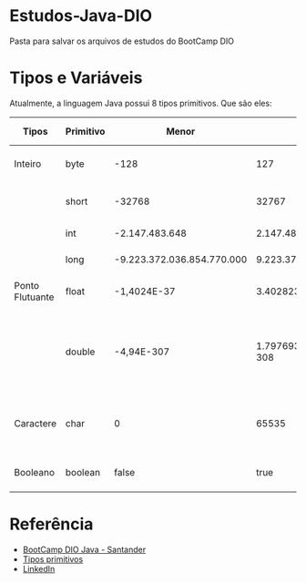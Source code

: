 # Estudos-Java-DIO
Pasta para salvar os arquivos de estudos do BootCamp DIO

# Tipos e Variáveis
Atualmente, a linguagem Java possui 8 tipos primitivos. Que são eles:
 
| Tipos | Primitivo | Menor | Maior | Valor Padrão | Tamanho | Exemplo |
| ------ | ------| --------| -------| --------| --------| ------| 
| Inteiro | byte | -128 | 127 | 0 | 8 bytes | byte ex1 = (byte)1; |
|         | short | -32768 | 32767 |0 | 16 bits | short ex2= (short)1; |
|  | int | -2.147.483.648| 2.147.483.647 | 0 | 32 bits| int ex3= 1;
| | long | -9.223.372.036.854.770.000| 9.223.372.036.854.770.000| 0 | 64 bits| long ex4= 1l;|
| Ponto Flutuante| float | -1,4024E-37| 3.40282347E+38| 0 | 32 bits| float ex5= 5.50f;|
|  | double| -4,94E-307| 1.79769313486231570E+ 308| 0|64 bits| double ex6= 10.20d; ou double ex6= 10.20; |
|Caractere| char| 0 | 65535| \0| 16 bits| char ex7= 194; ou char ex8= 'a';|
|Booleano| boolean| false|true| false| 1 bit| boolean ex9= true;|
# Referência

 - [BootCamp DIO Java - Santander](https://dio.me)
 - [Tipos primitivos](http://www.universidadejava.com.br/materiais/java-tipos-primitivos/)
 - [LinkedIn](https://www.linkedin.com/in/renara-xavier-541541225/)
